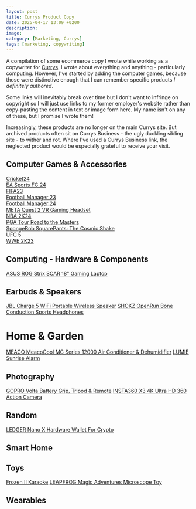 ```yaml
---
layout: post
title: Currys Product Copy
date: 2025-04-17 13:09 +0200
description: 
image: 
category: [Marketing, Currys]
tags: [marketing, copywriting]
---
```

A compilation of some ecommerce copy I wrote while working as a copywriter for [Currys](https://www.currys.co.uk). I wrote about everything and anything - particularly computing. However, I've started by adding the computer games, because those were distinctive enough that I can remember specific products *I definitely authored*.

Some links will inevitably break over time but I don't want to infringe on copyright so I will just use links to my former employer's website rather than copy-pasting the content in text or image form here. My name isn't on any of these, but I promise I wrote them!

Increasingly, these products are no longer on the main Currys site. But archived products often sit on Currys Business - the ugly duckling sibling site - to wither and rot. Where I've used a Currys Business link, the neglected product would be especially grateful to receive your visit.

## Computer Games & Accessories
[Cricket24](https://business.currys.co.uk/catalogue/tv-entertainment/gaming/gaming-software/playstation-cricket-24-ps5/N698081W)  
[EA Sports FC 24](https://business.currys.co.uk/catalogue/tv-entertainment/gaming/gaming-software/playstation-ea-sports-fc-24-ps5/N580335W)  
[FIFA23](https://business.currys.co.uk/catalogue/tv-entertainment/gaming/gaming-software/playstation-fifa-23-ps5/N628560W)  
[Football Manager 23](https://business.currys.co.uk/catalogue/tv-entertainment/gaming/gaming-software/microsoft-football-manager-23-pc/N748383W)  
[Football Manager 24](https://business.currys.co.uk/catalogue/tv-entertainment/gaming/gaming-software/pc-football-manager-24/N646825W)  
[META Quest 2 VR Gaming Headset](https://business.currys.co.uk/catalogue/tv-entertainment/gaming/gaming-accessories/meta-quest-2-vr-gaming-headset-128-gb/N790833W)  
[NBA 2K24](https://www.currys.co.uk/products/playstation-nba-2k24-ps5-10254138.html)  
[PGA Tour Road to the Masters](https://business.currys.co.uk/catalogue/tv-entertainment/gaming/gaming-software/playstation-pga-tour-ps5/N599639W)  
[SpongeBob SquarePants: The Cosmic Shake](https://business.currys.co.uk/catalogue/tv-entertainment/gaming/gaming-software/nintendo-switch-spongebob-squarepants-the-cosmic-shake/N572164W)  
[UFC 5](https://business.currys.co.uk/catalogue/tv-entertainment/gaming/gaming-software/playstation-ea-sports-ufc-5-ps5/N798683W)  
[WWE 2K23](https://business.currys.co.uk/catalogue/tv-entertainment/gaming/gaming-software/xbox-wwe-2k23-xbox-one/N798674W)  

## Computing - Hardware & Components
[ASUS ROG Strix SCAR 18" Gaming Laptop](https://business.currys.co.uk/catalogue/computing/laptops/windows-laptop/asus-rog-strix-scar-18-18-gaming-laptop-intel-core-i9-rtx-4090-2-tb-ssd/N645530W)

## Earbuds & Speakers
[JBL Charge 5 WiFi Portable Wireless Speaker](https://www.currys.co.uk/products/jbl-charge-5-wifi-portable-wireless-speaker-black-10250503.html)
[SHOKZ OpenRun Bone Conduction Sports Headphones](https://www.currys.co.uk/products/shokz-openrun-wireless-bluetooth-sports-headphones-red-10249470.html)

# Home & Garden
[MEACO MeacoCool MC Series 12000 Air Conditioner & Dehumidifier](https://business.currys.co.uk/catalogue/domestic-appliances/fans-heating-air-treatment/air-conditioning/meaco-meacocool-mc-series-12000-air-conditioner-dehumidifier/B779419B)
[LUMIE Sunrise Alarm](https://business.currys.co.uk/catalogue/domestic-appliances/health-wellbeing/wellbeing/lumie-sunrise-alarm-white/N653797W)

## Photography
[GOPRO Volta Battery Grip, Tripod & Remote](https://www.currys.co.uk/products/gopro-volta-battery-grip-tripod-remote-black-10247763.html)
[INSTA360 X3 4K Ultra HD 360 Action Camera](https://www.currys.co.uk/products/insta360-x3-4k-ultra-hd-360-action-camera-black-10257659.html)

## Random
[LEDGER Nano X Hardware Wallet For Crypto](https://www.currys.co.uk/products/ledger-nano-x-hardware-wallet-onyx-black-10249595.html)

## Smart Home

## Toys
[Frozen II Karaoke](https://www.currys.co.uk/products/lexibook-btp180fzz-bluetooth-karaoke-system-disney-frozen-ii-10218911.html)
[LEAPFROG Magic Adventures Microscope Toy](https://business.currys.co.uk/catalogue/domestic-appliances/health-wellbeing/parent-child/leapfrog-magic-adventures-microscope-toy/N760223W)

## Wearables

